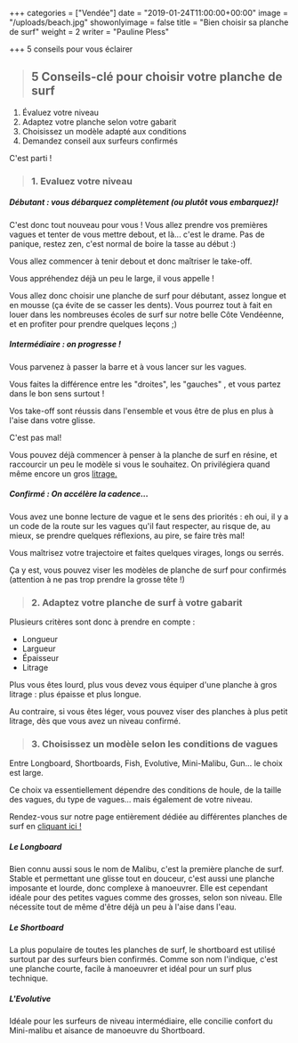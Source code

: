 +++
categories = ["Vendée"]
date = "2019-01-24T11:00:00+00:00"
image = "/uploads/beach.jpg"
showonlyimage = false
title = "Bien choisir sa planche de surf"
weight = 2
writer = "Pauline Pless"

+++
5 conseils pour vous éclairer

<!--more-->

> ## 5 Conseils-clé pour choisir votre planche de surf

1. Évaluez votre niveau
2. Adaptez votre planche selon votre gabarit
3. Choisissez un modèle adapté aux conditions
4. Demandez conseil aux surfeurs confirmés

C'est parti !

> ### 1. Evaluez votre niveau

##### **Débutant :** vous débarquez complètement (ou plutôt vous embarquez)!

C'est donc tout nouveau pour vous ! Vous allez prendre vos premières vagues et tenter de vous mettre debout, et là... c'est le drame. Pas de panique, restez zen, c'est normal de boire la tasse au début :)

Vous allez commencer à tenir debout et donc maîtriser le take-off.

Vous appréhendez déjà un peu le large, il vous appelle !

Vous allez donc choisir une planche de surf pour débutant, assez longue et en mousse (ça évite de se casser les dents). Vous pourrez tout à fait en louer dans les nombreuses écoles de surf sur notre belle Côte Vendéenne, et en profiter pour prendre quelques leçons ;)

##### **Intermédiaire :** on progresse !

Vous parvenez à passer la barre et à vous lancer sur les vagues.

Vous faites la différence entre les "droites", les "gauches" , et vous partez dans le bon sens surtout !

Vos take-off sont réussis dans l'ensemble et vous être de plus en plus à l'aise dans votre glisse.

C'est pas mal!

Vous pouvez déjà commencer à penser à la planche de surf en résine, et raccourcir un peu le modèle si vous le souhaitez. On privilégiera quand même encore un gros [litrage.]()

##### **Confirmé :** On accélère la cadence...

Vous avez une bonne lecture de vague et le sens des priorités : eh oui, il y a un code de la route sur les vagues qu'il faut respecter, au risque de, au mieux, se prendre quelques réflexions, au pire, se faire très mal!

Vous maîtrisez votre trajectoire et faites quelques virages, longs ou serrés.

Ça y est, vous pouvez viser les modèles de planche de surf pour confirmés (attention à ne pas trop prendre la grosse tête !)

> ### 2. Adaptez votre planche de surf à votre gabarit

Plusieurs critères sont donc à prendre en compte :

* Longueur
* Largueur
* Épaisseur
* Litrage

Plus vous êtes lourd, plus vous devez vous équiper d'une planche à gros litrage : plus épaisse et plus longue.

Au contraire, si vous êtes léger, vous pouvez viser des planches à plus petit litrage, dès que vous avez un niveau confirmé.

> ### 3. Choisissez un modèle selon les conditions de vagues

Entre Longboard, Shortboards, Fish, Evolutive, Mini-Malibu, Gun... le choix est large.

Ce choix va essentiellement dépendre des conditions de houle, de la taille des vagues, du type de vagues... mais également de votre niveau.

Rendez-vous sur notre page entièrement dédiée au différentes planches de surf en [cliquant ici !]()

##### **Le Longboard**

Bien connu aussi sous le nom de Malibu, c'est la première planche de surf. Stable et permettant une glisse tout en douceur, c'est aussi une planche imposante et lourde, donc complexe à manoeuvrer. Elle est cependant idéale pour des petites vagues comme des grosses, selon son niveau. Elle nécessite tout de même d'être déjà un peu à l'aise dans l'eau.

##### **Le Shortboard**

La plus populaire de toutes les planches de surf, le shortboard est utilisé surtout par des surfeurs bien confirmés. Comme son nom l'indique, c'est une planche courte, facile à manoeuvrer et idéal pour un surf plus technique.

##### **L'Evolutive**

Idéale pour les surfeurs de niveau intermédiaire, elle concilie confort du Mini-malibu et aisance de manoeuvre du Shortboard.